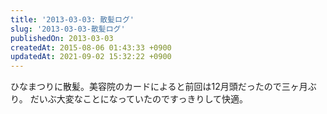 ```yaml
---
title: '2013-03-03: 散髪ログ'
slug: '2013-03-03-散髪ログ'
publishedOn: 2013-03-03
createdAt: 2015-08-06 01:43:33 +0900
updatedAt: 2021-09-02 15:32:22 +0900
---
```

ひなまつりに散髪。美容院のカードによると前回は12月頭だったので三ヶ月ぶり。
だいぶ大変なことになっていたのですっきりして快適。
